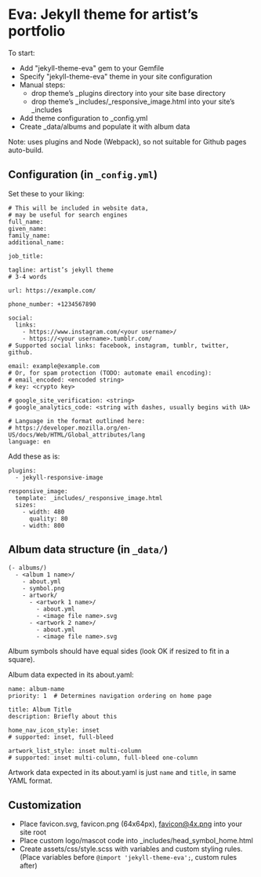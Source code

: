 # Eva: Jekyll theme for artist’s portfolio

To start:

- Add "jekyll-theme-eva" gem to your Gemfile
- Specify "jekyll-theme-eva" theme in your site configuration
- Manual steps:
  - drop theme’s _plugins directory into your site base directory
  - drop theme’s _includes/_responsive_image.html into your site’s _includes
- Add theme configuration to _config.yml
- Create _data/albums and populate it with album data

Note:
uses plugins and Node (Webpack), so not suitable for Github pages auto-build.

## Configuration (in `_config.yml`)

Set these to your liking:


    # This will be included in website data,
    # may be useful for search engines
    full_name:
    given_name:
    family_name:
    additional_name:

    job_title:

    tagline: artist’s jekyll theme
    # 3-4 words

    url: https://example.com/

    phone_number: +1234567890

    social:
      links:
        - https://www.instagram.com/<your username>/
        - https://<your username>.tumblr.com/
    # Supported social links: facebook, instagram, tumblr, twitter, github.

    email: example@example.com
    # Or, for spam protection (TODO: automate email encoding):
    # email_encoded: <encoded string>
    # key: <crypto key>

    # google_site_verification: <string>
    # google_analytics_code: <string with dashes, usually begins with UA>

    # Language in the format outlined here:
    # https://developer.mozilla.org/en-US/docs/Web/HTML/Global_attributes/lang
    language: en

Add these as is:

    plugins:
      - jekyll-responsive-image

    responsive_image:
      template: _includes/_responsive_image.html
      sizes:
        - width: 480
          quality: 80
        - width: 800

## Album data structure (in `_data/`)

    (- albums/)
      - <album 1 name>/
        - about.yml
        - symbol.png
        - artwork/
          - <artwork 1 name>/
            - about.yml
            - <image file name>.svg
          - <artwork 2 name>/
            - about.yml
            - <image file name>.svg

Album symbols should have equal sides (look OK if resized to fit in a square).

Album data expected in its about.yaml:

    name: album-name
    priority: 1  # Determines navigation ordering on home page

    title: Album Title
    description: Briefly about this

    home_nav_icon_style: inset
    # supported: inset, full-bleed

    artwork_list_style: inset multi-column
    # supported: inset multi-column, full-bleed one-column

Artwork data expected in its about.yaml is just `name` and `title`, in same YAML format.

## Customization

- Place favicon.svg, favicon.png (64x64px), favicon@4x.png into your site root
- Place custom logo/mascot code into _includes/head_symbol_home.html
- Create assets/css/style.scss with variables and custom styling rules.
  (Place variables before `@import 'jekyll-theme-eva';`, custom rules after)
